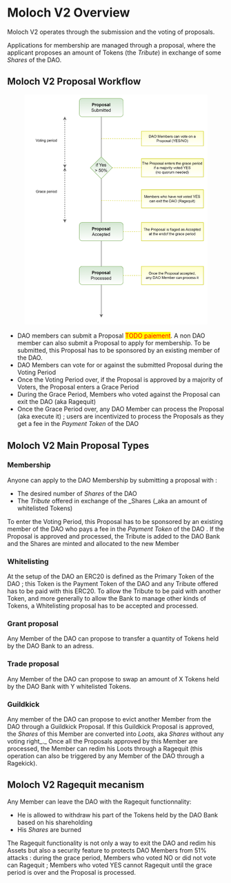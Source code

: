 # Moloch V2 Overview

Moloch V2 operates through the submission and the voting of proposals.&#x20;

Applications for membership are managed through a proposal, where the applicant proposes an amount of Tokens (the _Tribute_) in exchange of some _Shares_ of the DAO.



## Moloch V2 Proposal Workflow

<figure><img src="../.gitbook/assets/image (4).png" alt=""><figcaption></figcaption></figure>

* DAO members can submit a Proposal <mark style="color:red;">TODO paiement</mark>. A non DAO member can also submit a Proposal to apply for membership. To be submitted, this Proposal has to be sponsored by an existing member of the DAO.
* DAO Members can vote for or against the submitted Proposal during the Voting Period
* Once the Voting Period over, if the Proposal is approved by a majority of Voters, the Proposal enters a Grace Period
* During the Grace Period, Members who voted against the Proposal can exit the DAO (aka Ragequit)
* Once the Grace Period over, any DAO Member can process the Proposal (aka execute it) ; users are incentivized to process the Proposals as they get a fee in the _Payment Token_ of the DAO



## Moloch V2 Main Proposal Types

### Membership

Anyone can apply to the DAO Membership by submitting a proposal with :

* The desired number of _Shares_ of the DAO
* The _Tribute_ offered in exchange of the _Shares (_aka an amount of whitelisted Tokens)

To enter the Voting Period, this Proposal has to be sponsored by an existing member of the DAO who pays a fee in the _Payment Token_ of the DAO . If the Proposal is approved and processed, the Tribute is added to the DAO Bank and the Shares are minted and allocated to the new Member

### Whitelisting

At the setup of the DAO an ERC20 is defined as the Primary Token of the DAO ; this Token is the Payment Token of the DAO and any Tribute offered has to be paid with this ERC20. To allow the Tribute to be paid with another Token, and more generally to allow the Bank to manage other kinds of Tokens, a Whitelisting proposal has to be accepted and processed.

### Grant proposal

Any Member of the DAO can propose to transfer a quantity of Tokens held by the DAO Bank to an adress.

### Trade proposal

Any Member of the DAO can propose to swap an amount of X Tokens held by the DAO Bank with Y whitelisted Tokens.

### Guildkick

Any member of the DAO can propose to evict another Member from the DAO through a Guildkick Proposal. If this Guildkick Proposal is approved, the _Shares_ of this Member are converted into _Loots,_ aka _Shares_ without any voting right_._ Once all the Proposals approved by this Member are processed, the Member can redim his Loots through a Ragequit (this operation can also be triggered by any Member of the DAO through a Ragekick).

## Moloch V2 Ragequit mecanism

Any Member can leave the DAO with the Ragequit functionnality:

* He is allowed to withdraw his part of the Tokens held by the DAO Bank based on his shareholding
* His _Shares_ are burned

The Ragequit functionality is not only a way to exit the DAO and redim his Assets but also a security feature to protects DAO Members from 51% attacks : during the grace period, Members who voted NO or did not vote can Ragequit ; Members who voted YES cannot Ragequit until the grace period is over and the Proposal is processed.
